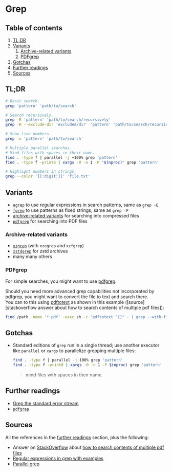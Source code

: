 # Grep

## Table of contents <!-- omit in toc -->

1. [TL;DR](#tldr)
1. [Variants](#variants)
   1. [Archive-related variants](#archive-related-variants)
   1. [PDFgrep](#pdfgrep)
1. [Gotchas](#gotchas)
1. [Further readings](#further-readings)
1. [Sources](#sources)

## TL;DR

```sh
# Basic search.
grep 'pattern' 'path/to/search'

# Search recursively.
grep -R 'pattern' 'path/to/search/recursively'
grep -R --exclude-dir 'excluded/dir' 'pattern' 'path/to/search/recursively'   # gnu grep >= 2.5.2

# Show line numbers.
grep -n 'pattern' 'path/to/search'

# Multiple parallel searches.
# Mind files with spaces in their name.
find . -type f | parallel -j +100% grep 'pattern'
find . -type f -print0 | xargs -0 -n 1 -P "$(nproc)" grep 'pattern'

# Highlight numbers in strings.
grep --color '[[:digit:]]' 'file.txt'
```

## Variants

- [`egrep`](#egrep) to use regular expressions in search patterns, same as `grep -E`
- [`fgrep`](#fgrep) to use patterns as fixed strings, same as `grep -F`
- [archive-related variants](#archive-related-variants) for searching into compressed files
- [`pdfgrep`](#pdfgrep) for searching into PDF files

### Archive-related variants

- [`xzgrep`](#xzgrep) (with `xzegrep` and `xzfgrep`)
- [`zstdgrep`](#zstdgrep) for zstd archives
- many many others

### PDFgrep

For simple searches, you might want to use [pdfgrep].

Should you need more advanced grep capabilities not incorporated by pdfgrep, you might want to convert the file to text and search there.  
You can to this using [pdftotext](pdfgrep.md) as shown in this example ([source][stackoverflow answer about how to search contents of multiple pdf files]):

```sh
find /path -name '*.pdf' -exec sh -c 'pdftotext "{}" - | grep --with-filename --label="{}" --color "your pattern"' ';'
```

## Gotchas

- Standard editions of `grep` run in a single thread; use another executor like
  `parallel` or `xargs` to parallelize grepping multiple files:

  ```sh
  find . -type f | parallel -j 100% grep 'pattern'
  find . -type f -print0 | xargs -0 -n 1 -P $(nproc) grep 'pattern'
  ```

  > mind files with spaces in their name.

## Further readings

- [Grep the standard error stream]
- [`pdfgrep`][pdfgrep]

## Sources

All the references in the [further readings] section, plus the following:

- Answer on [StackOverflow] about [how to search contents of multiple pdf files]
- [Regular expressions in grep with examples]
- [Parallel grep]

<!--
  References
  -->

<!-- In-article sections -->
[further readings]: #further-readings

<!-- Knowledge base -->
[grep the standard error stream]: grep%20the%20standard%20error%20stream.md
[pdfgrep]: pdfgrep.md

<!-- Others -->
[how to search contents of multiple pdf files]: https://stackoverflow.com/a/4643518
[parallel grep]: https://www.highonscience.com/blog/2021/03/21/parallel-grep/
[regular expressions in grep with examples]: https://www.cyberciti.biz/faq/grep-regular-expressions/
[stackoverflow]: https://stackoverflow.com
